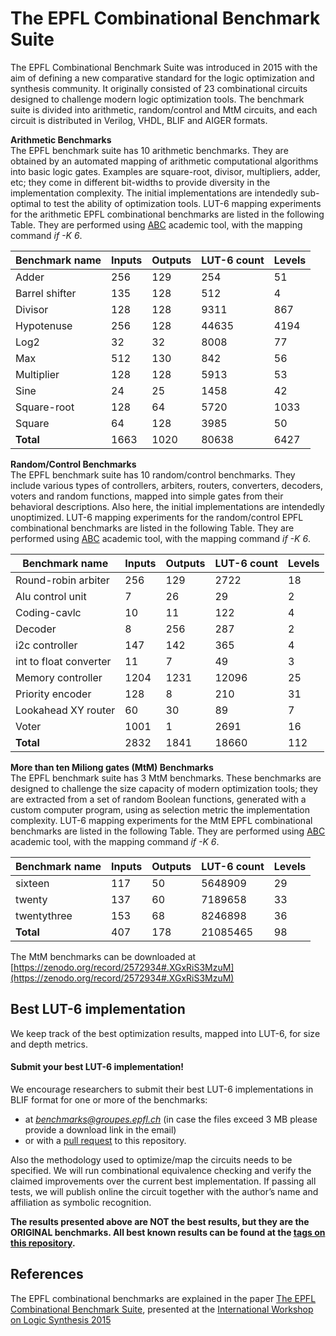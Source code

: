 # The EPFL Combinational Benchmark Suite
The EPFL Combinational Benchmark Suite was introduced in 2015 with the aim of defining a new comparative standard for the logic optimization and synthesis community. It originally consisted of 23 combinational circuits designed to challenge modern logic optimization tools. The benchmark suite is divided into arithmetic, random/control and MtM circuits, and each circuit is distributed in Verilog, VHDL, BLIF and AIGER formats.

**Arithmetic Benchmarks**  
The EPFL benchmark suite has 10 arithmetic benchmarks.
They are obtained by an automated mapping of arithmetic computational algorithms into basic logic gates. Examples are square-root, divisor, multipliers, adder, etc; they come in different bit-widths to provide diversity in the implementation complexity. 
The initial implementations are intendedly sub-optimal to test the ability of optimization tools. LUT-6 mapping experiments for the arithmetic EPFL combinational benchmarks are listed in the following Table. They are performed using [ABC]( https://github.com/berkeley-abc/abc) academic tool, with the mapping command *if -K 6*.

| Benchmark name | Inputs | Outputs | LUT-6 count | Levels |
| ------------- | ------------- | ------------- | ------------- | ------------- | 
| Adder | 256  | 129  | 254  | 51| 
| Barrel shifter  | 135 |128  |512  |4  |
| Divisor  | 128 |128  |9311  |867 |
| Hypotenuse | 256 |128  |44635  |4194 |
| Log2 | 32 |32 |8008 |77 |
| Max | 512 |130 |842 |56 |
| Multiplier | 128 |128 |5913 |53|
| Sine | 24 |25 |1458 |42|
| Square-root | 128 |64 |5720 |1033|
| Square | 64 |128 |3985 |50|
| **Total** | 1663 |1020 |80638 |6427|

**Random/Control Benchmarks**  
The EPFL benchmark suite has 10 random/control benchmarks. They include various types of controllers, arbiters, routers, converters, decoders, voters and random functions, mapped into simple gates from their behavioral descriptions. Also here, the initial implementations are intendedly unoptimized. 
LUT-6 mapping experiments for the random/control EPFL combinational benchmarks are listed in the following Table. They are performed using [ABC]( https://github.com/berkeley-abc/abc) academic tool, with the mapping command *if -K 6*.

| Benchmark name | Inputs | Outputs | LUT-6 count | Levels |
| ------------- | ------------- | ------------- | ------------- | ------------- | 
| Round-robin arbiter | 256  | 129  | 2722  | 18| 
| Alu control unit  | 7 |26  |29  |2 |
| Coding-cavlc   | 10 |11  |122  |4 |
| Decoder | 8 |256  |287  |2 |
| i2c controller | 147 |142 |365 |4 |
| int to float converter | 11 |7 |49 |3 |
| Memory controller | 1204 |1231 |12096 |25|
| Priority encoder | 128 |8 |210|31|
| Lookahead XY router | 60 |30 |89 |7|
| Voter | 1001 |1 |2691 |16|
| **Total** | 2832 |1841 |18660 |112|

**More than ten Miliong gates (MtM) Benchmarks**  
The EPFL benchmark suite has 3 MtM benchmarks. These benchmarks are designed to challenge the size capacity of modern optimization tools; they are extracted from a set of random Boolean functions, generated with a custom computer program, using as selection metric the implementation complexity. 
LUT-6 mapping experiments for the MtM EPFL combinational benchmarks are listed in the following Table. They are performed using [ABC]( https://github.com/berkeley-abc/abc) academic tool, with the mapping command *if -K 6*.

| Benchmark name | Inputs | Outputs | LUT-6 count | Levels |
| ------------- | ------------- | ------------- | ------------- | ------------- | 
| sixteen | 117  | 50  | 5648909  | 29| 
| twenty  | 137 |60  |7189658 |33 |
| twentythree  | 153 |68  |8246898 |36 |
| **Total** | 407 |178 |21085465|98|

The MtM benchmarks can be downloaded at [https://zenodo.org/record/2572934#.XGxRiS3MzuM](https://zenodo.org/record/2572934#.XGxRiS3MzuM)

## Best LUT-6 implementation 
We keep track of the best optimization results, mapped into LUT-6, for size and depth metrics. 

#### Submit your best LUT-6 implementation!
We encourage researchers to submit their best LUT-6 implementations in BLIF format for one or more of the benchmarks:
- at *benchmarks@groupes.epfl.ch* (in case the files exceed 3 MB please provide a download link in the email) 
- or with a [pull request](https://help.github.com/articles/creating-a-pull-request/) to this repository. 

Also the methodology used to optimize/map the circuits needs to be specified. We will run combinational equivalence checking and verify the claimed improvements over the current best implementation. If passing all tests, we will publish online the circuit together with the author’s name and affiliation as symbolic recognition.  

**The results presented above are NOT the best results, but they are the ORIGINAL benchmarks. All best known results can be found at the [tags on this repository](https://github.com/lsils/benchmarks/releases).**

## References 
The EPFL combinational benchmarks are explained in the paper [The EPFL Combinational Benchmark Suite](https://infoscience.epfl.ch/record/207551/files/IWLS15.pdf), presented at the [International Workshop on Logic Synthesis 2015](http://www.iwls.org/iwls2015/)
